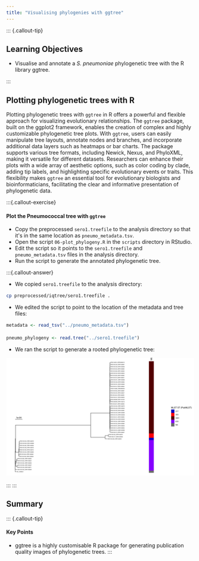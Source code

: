 ```yaml
---
title: "Visualising phylogenies with ggtree"
---
```


::: {.callout-tip}
## Learning Objectives

- Visualise and annotate a _S. pneumoniae_ phylogenetic tree with the R library ggtree.

:::

## Plotting phylogenetic trees with R

Plotting phylogenetic trees with `ggtree` in R offers a powerful and flexible approach for visualizing evolutionary relationships. The `ggtree` package, built on the ggplot2 framework, enables the creation of complex and highly customizable phylogenetic tree plots. With `ggtree`, users can easily manipulate tree layouts, annotate nodes and branches, and incorporate additional data layers such as heatmaps or bar charts. The package supports various tree formats, including Newick, Nexus, and PhyloXML, making it versatile for different datasets. Researchers can enhance their plots with a wide array of aesthetic options, such as color coding by clade, adding tip labels, and highlighting specific evolutionary events or traits. This flexibility makes `ggtree` an essential tool for evolutionary biologists and bioinformaticians, facilitating the clear and informative presentation of phylogenetic data.

:::{.callout-exercise}
#### Plot the Pneumococcal tree with `ggtree`

- Copy the preprocessed `sero1.treefile` to the analysis directory so that it's in the same location as `pneumo_metadata.tsv`.
- Open the script `06-plot_phylogeny.R` in the `scripts` directory in RStudio.
- Edit the script so it points to the `sero1.treefile` and `pneumo_metadata.tsv` files in the analysis directory.
- Run the script to generate the annotated phylogenetic tree. 

:::{.callout-answer}

- We copied `sero1.treefile` to the analysis directory:

```bash
cp preprocessed/iqtree/sero1.treefile .
```

- We edited the script to point to the location of the metadata and tree files:

```R
metadata <- read_tsv("../pneumo_metadata.tsv")

pneumo_phylogeny <- read.tree("../sero1.treefile")
```

- We ran the script to generate a rooted phylogenetic tree:

![Serotype 1 phylogenetic tree generated with ggtree](images/sero1_tree.png)

:::
:::

## Summary

::: {.callout-tip}
#### Key Points

- ggtree is a highly customisable R package for generating publication quality images of phylogenetic trees.
:::